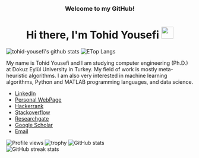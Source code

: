 
<!-- HEADER -->
<h3 align="center">
     <br>Welcome to my GitHub!
</h3>

<h1 align="center">Hi there, I'm Tohid Yousefi </a> <img src="https://user-images.githubusercontent.com/64318469/176737130-33ef105d-385a-43e4-a68e-33ac3f19ab12.gif" height="32" /></h1>

<p float="center">
  <img  src="https://github-readme-stats.vercel.app/api?username=tohid-yousefi&show_icons=true&count_private=true&hide=contribs,issues" alt="tohid-yousefi's github stats" />
  <img  src="https://github-readme-stats.vercel.app/api/top-langs/?username=tohid-yousefi&layout=compact&hide=html,css" alt="ETop Langs" />
</p>

My name is Tohid Yousefi and I am studying computer engineering (Ph.D.) at Dokuz Eylül University in Turkey. My field of work is mostly meta-heuristic algorithms. I am also very interested in machine learning algorithms, Python and MATLAB programming languages, and data science.



- [LinkedIn](https://www.linkedin.com/in/tohid-yousefi/)
- [Personal WebPage](http://tohid.com.tr)
- [Hackerrank](https://www.hackerrank.com/tohid_yousefi?hr_r=1)
- [Stackoverflow](https://stackoverflow.com/users/20004533/tohid-yousefi)
- [Researchgate](https://www.researchgate.net/profile/Tohid-Yousefi)
- [Google Scholar](https://scholar.google.com/citations?user=hAmnIfgAAAAJ&hl=en&oi=ao)
- [Email](mailto:tohid.yousefi@hotmail.com)

![Profile views](https://gpvc.arturio.dev/tohid-yousefi)
![trophy](https://github-profile-trophy.vercel.app/?username=tohid-yousefi)
![GitHub stats](https://github-readme-stats.vercel.app/api?username=tohid-yousefi&show_icons=true)     
![GitHub streak stats](https://github-readme-streak-stats.herokuapp.com/?user=tohid-yousefi)  
